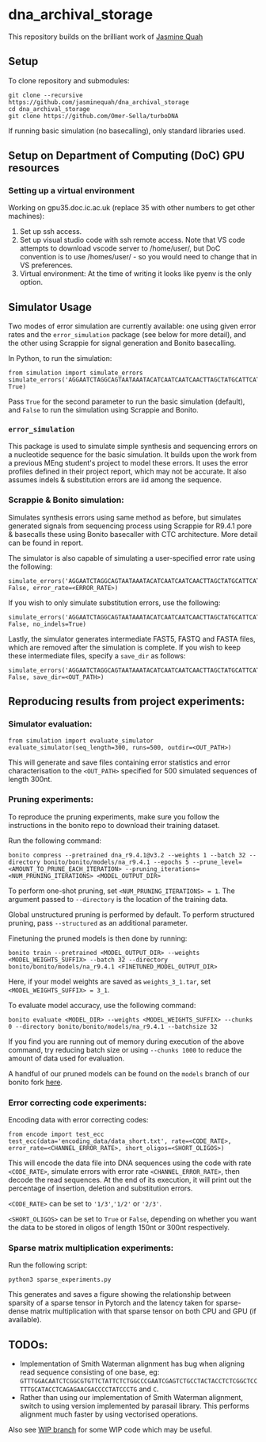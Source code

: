 # dna_archival_storage
This repository builds on the brilliant work of [Jasmine Quah](https://github.com/jasminequah)
## Setup 
To clone repository and submodules:
```
git clone --recursive https://github.com/jasminequah/dna_archival_storage
cd dna_archival_storage
git clone https://github.com/Omer-Sella/turboDNA
```
If running basic simulation (no basecalling), only standard libraries used.
## Setup on Department of Computing (DoC) GPU resources
### Setting up a virtual environment
Working on gpu35.doc.ic.ac.uk (replace 35 with other numbers to get other machines):
1. Set up ssh access.
2. Set up visual studio code with ssh remote access. Note that VS code attempts to download vscode server to /home/user/, but DoC convention is to use /homes/user/ - so you would need to change that in VS preferences.
3. Virtual environment: At the time of writing it looks like pyenv is the only option. 


## Simulator Usage
Two modes of error simulation are currently available: one using given error rates and the `error_simulation` package (see below for more detail), and the other using Scrappie for signal generation and Bonito basecalling.

In Python, to run the simulation:
```
from simulation import simulate_errors
simulate_errors('AGGAATCTAGGCAGTAATAAATACATCAATCAATCAACTTAGCTATGCATTCATGAATAG', True)
```
Pass `True` for the second parameter to run the basic simulation (default), and `False` to run the simulation using Scrappie and Bonito.

### `error_simulation`
This package is used to simulate simple synthesis and sequencing errors on a nucleotide sequence for the basic simulation. It builds upon the work from a previous MEng student's project to model these errors. It uses the error profiles defined in their project report, which may not be accurate. It also assumes indels & substitution errors are iid among the sequence.

### Scrappie & Bonito simulation:
Simulates synthesis errors using same method as before, but simulates generated signals from sequencing process using Scrappie for R9.4.1 pore & basecalls these using Bonito basecaller with CTC architecture. More detail can be found in report.

The simulator is also capable of simulating a user-specified error rate using the following:
```
simulate_errors('AGGAATCTAGGCAGTAATAAATACATCAATCAATCAACTTAGCTATGCATTCATGAATAG', False, error_rate=<ERROR_RATE>)
```

If you wish to only simulate substitution errors, use the following:
```
simulate_errors('AGGAATCTAGGCAGTAATAAATACATCAATCAATCAACTTAGCTATGCATTCATGAATAG', False, no_indels=True)
```

Lastly, the simulator generates intermediate FAST5, FASTQ and FASTA files, which are removed after the simulation is complete. If you wish to keep these intermediate files, specify a `save_dir` as follows:
```
simulate_errors('AGGAATCTAGGCAGTAATAAATACATCAATCAATCAACTTAGCTATGCATTCATGAATAG', False, save_dir=<OUT_PATH>)
```


## Reproducing results from project experiments:

### Simulator evaluation:
```
from simulation import evaluate_simulator
evaluate_simulator(seq_length=300, runs=500, outdir=<OUT_PATH>)
```
This will generate and save files containing error statistics and error characterisation to the `<OUT_PATH>` specified for 500 simulated sequences of length 300nt.


### Pruning experiments:
To reproduce the pruning experiments, make sure you follow the instructions in the bonito repo to download their training dataset.

Run the following command:
```
bonito compress --pretrained dna_r9.4.1@v3.2 --weights 1 --batch 32 --directory bonito/bonito/models/na_r9.4.1 --epochs 5 --prune_level=<AMOUNT_TO_PRUNE_EACH_ITERATION> --pruning_iterations=<NUM_PRUNING_ITERATIONS> <MODEL_OUTPUT_DIR>
```
To perform one-shot pruning, set `<NUM_PRUNING_ITERATIONS> = 1`. The argument passed to `--directory` is the location of the training data.

Global unstructured pruning is performed by default. To perform structured pruning, pass `--structured` as an additional parameter.


Finetuning the pruned models is then done by running:
```
bonito train --pretrained <MODEL_OUTPUT_DIR> --weights <MODEL_WEIGHTS_SUFFIX> --batch 32 --directory bonito/bonito/models/na_r9.4.1 <FINETUNED_MODEL_OUTPUT_DIR>
```
Here, if your model weights are saved as `weights_3_1.tar`, set `<MODEL_WEIGHTS_SUFFIX> = 3_1`.


To evaluate model accuracy, use the following command:
```
bonito evaluate <MODEL_DIR> --weights <MODEL_WEIGHTS_SUFFIX> --chunks 0 --directory bonito/bonito/models/na_r9.4.1 --batchsize 32
```
If you find you are running out of memory during execution of the above command, try reducing batch size or using `--chunks 1000` to reduce the amount of data used for evaluation.

A handful of our pruned models can be found on the `models` branch of our bonito fork [here](https://github.com/jasminequah/bonito/tree/models/bonito/models/pruned_models).


### Error correcting code experiments:
Encoding data with error correcting codes:
```
from encode import test_ecc
test_ecc(data='encoding_data/data_short.txt', rate=<CODE_RATE>, error_rate=<CHANNEL_ERROR_RATE>, short_oligos=<SHORT_OLIGOS>)
```
This will encode the data file into DNA sequences using the code with rate `<CODE_RATE>`, simulate errors with error rate `<CHANNEL_ERROR_RATE>`, then decode the read sequences. At the end of its execution, it will print out the percentage of insertion, deletion and substitution errors.

`<CODE_RATE>` can be set to `'1/3'`,`'1/2'` or `'2/3'`.

`<SHORT_OLIGOS>` can be set to `True` or `False`, depending on whether you want the data to be stored in oligos of length 150nt or 300nt respectively.


### Sparse matrix multiplication experiments:
Run the following script:
```
python3 sparse_experiments.py
```
This generates and saves a figure showing the relationship between sparsity of a sparse tensor in Pytorch and the latency taken for sparse-dense matrix multiplication with that sparse tensor on both CPU and GPU (if available).

## TODOs:
* Implementation of Smith Waterman alignment has bug when aligning read sequence consisting of one base, eg: `GTTTGGACAATCTCGGCGTGTTCTATTCTCTGGCCCGAATCGAGTCTGCCTACTACCTCTCGGCTCCTTTGCATACCTCAGAGAACGACCCCTATCCCTG` and `C`.
* Rather than using our implementation of Smith Waterman alignment, switch to using version implemented by parasail library. This performs alignment much faster by using vectorised operations.

Also see [WIP branch](https://github.com/jasminequah/dna_archival_storage/tree/wip) for some WIP code which may be useful.
